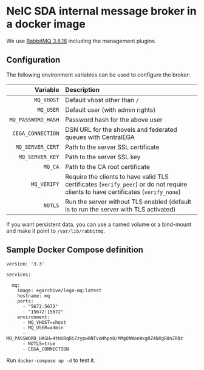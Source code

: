 # NeIC SDA internal message broker in a docker image

We use [RabbitMQ 3.8.16](https://hub.docker.com/_/rabbitmq) including the management plugins.

## Configuration

The following environment variables can be used to configure the broker:

| Variable | Description |
|---------:|:------------|
| `MQ_VHOST` | Default vhost other than `/` |
| `MQ_USER` | Default user (with admin rights) |
| `MQ_PASSWORD_HASH` | Password hash for the above user |
| `CEGA_CONNECTION` | DSN URL for the shovels and federated queues with CentralEGA |
| `MQ_SERVER_CERT` | Path to the server SSL certificate |
| `MQ_SERVER_KEY` | Path to the server SSL key |
| `MQ_CA` | Path to the CA root certificate |
| `MQ_VERIFY` | Require the clients to have valid TLS certificates (`verify_peer`) or do not require clients to have certificates (`verify_none`) |
| `NOTLS` | Run the server without TLS enabled (default is to run the server with TLS activated) |

If you want persistent data, you can use a named volume or a bind-mount and make it point to `/var/lib/rabbitmq`.

## Sample Docker Compose definition

```docker-compose
version: '3.3'

services:

  mq:
    image: egarchive/lega-mq:latest
    hostname: mq
    ports:
      - "5672:5672"
      - "15672:15672"
    environment:
      - MQ_VHOST=vhost
      - MQ_USER=admin
      - MQ_PASSWORD_HASH=4tHURqDiZzypw0NTvoHhpn8/MMgONWonWxgRZ4NXgR8nZRBz
      - NOTLS=true
      - CEGA_CONNECTION

```

Run `docker-compose up -d` to test it.
